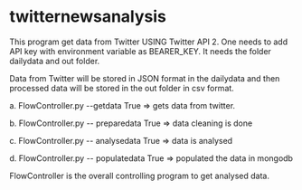 # twitternewsanalysis
This program get data from Twitter USING Twitter API 2. One needs to add API key with environment variable as BEARER_KEY. It needs the folder dailydata and out folder.

Data from Twitter will be stored in JSON format in the dailydata and then processed data will be stored in the out folder in csv format.

a.	FlowController.py --getdata True => gets data from twitter.  

b.	FlowController.py -- preparedata  True => data cleaning is done

c.	FlowController.py -- analysedata True => data is analysed

d.	FlowController.py -- populatedata True => populated the data in mongodb

FlowController is the overall controlling program to get analysed data.

